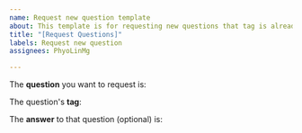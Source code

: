 ```yaml
---
name: Request new question template
about: This template is for requesting new questions that tag is already existed.
title: "[Request Questions]"
labels: Request new question
assignees: PhyoLinMg

---
```


The **question** you want to request is:


The question's **tag**: 


The **answer** to that question (optional) is:
